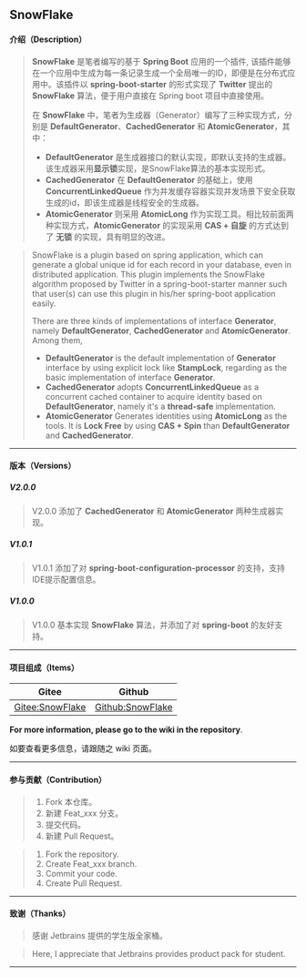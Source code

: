 ## SnowFlake

#### 介绍（Description）

> **SnowFlake** 是笔者编写的基于 **Spring Boot** 应用的一个插件, 该插件能够在一个应用中生成为每一条记录生成一个全局唯一的ID，即便是在分布式应用中。该插件以 **spring-boot-starter** 的形式实现了 **Twitter** 提出的 **SnowFlake** 算法，便于用户直接在 Spring boot 项目中直接使用。
>
> 在 **SnowFlake** 中，笔者为生成器（Generator）编写了三种实现方式，分别是 **DefaultGenerator**、**CachedGenerator** 和 **AtomicGenerator**，其中：
>
> * **DefaultGenerator** 是生成器接口的默认实现，即默认支持的生成器。该生成器采用**显示锁**实现，是SnowFlake算法的基本实现形式。
> * **CachedGenerator** 在 **DefaultGenerator** 的基础上，使用 **ConcurrentLinkedQueue** 作为并发缓存容器实现并发场景下安全获取生成的id，即该生成器是线程安全的生成器。
> * **AtomicGenerator** 则采用 **AtomicLong** 作为实现工具。相比较前面两种实现方式，**AtomicGenerator** 的实现采用 **CAS + 自旋** 的方式达到了 **无锁** 的实现，具有明显的改进。

> SnowFlake is a plugin based on spring application, which can generate a global unique id for each record in your database, even in distributed application. This plugin implements the SnowFlake algorithm proposed by Twitter in a spring-boot-starter manner such that user(s) can use this plugin in his/her spring-boot application easily.
>
> There are three kinds of implementations of interface **Generator**, namely **DefaultGenerator**, **CachedGenerator** and **AtomicGenerator**. Among them,
>
> * **DefaultGenerator** is the default implementation of **Generator** interface by using explicit lock like **StampLock**, regarding as the basic implementation of interface **Generator**.
> * **CachedGenerator** adopts **ConcurrentLinkedQueue** as a concurrent cached container to acquire identity based on **DefaultGenerator**, namely it's a **thread-safe** implementation.
> * **AtomicGenerator** Generates identities using **AtomicLong** as the tools. It is **Lock Free** by using **CAS + Spin** than **DefaultGenerator** and **CachedGenerator**.

***

#### 版本（Versions）

##### V2.0.0

>  V2.0.0 添加了 **CachedGenerator** 和 **AtomicGenerator** 两种生成器实现。

##### V1.0.1

> V1.0.1 添加了对 **spring-boot-configuration-processor** 的支持，支持IDE提示配置信息。

##### V1.0.0

> V1.0.0 基本实现 **SnowFlake** 算法，并添加了对 **spring-boot** 的友好支持。

***

#### 项目组成（Items）

| Gitee                                                  | Github                                                 |
| ------------------------------------------------------ | ------------------------------------------------------ |
| [Gitee:SnowFlake](https://gitee.com/lemonpy/SnowFlake) | [Github:SnowFlake](https://github.com/Zon-g/SnowFlake) |

**For more information, please go to the wiki in the repository**.

如要查看更多信息，请跟随之 wiki 页面。

***

#### 参与贡献（Contribution）

> 1.  Fork 本仓库。
> 2.  新建 Feat_xxx 分支。
> 3.  提交代码。
> 4.  新建 Pull Request。

> 1.  Fork the repository.
> 2.  Create Feat_xxx branch.
> 3.  Commit your code.
> 4.  Create Pull Request.

***

#### 致谢（Thanks）

> 感谢 Jetbrains 提供的学生版全家桶。

> Here, I appreciate that Jetbrains provides product pack for student.

***

